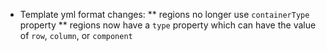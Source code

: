 * Template yml format changes:
** regions no longer use `containerType` property
** regions now have a `type` property which can have the value of `row`, `column`, or `component`
